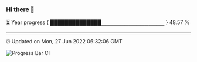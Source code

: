 ### Hi there 👋

⏳ Year progress { ██████████████▁▁▁▁▁▁▁▁▁▁▁▁▁▁▁▁ } 48.57 %

---

⏰ Updated on Mon, 27 Jun 2022 06:32:06 GMT

![Progress Bar CI](https://github.com/ZhaoGui/ZhaoGui/workflows/Progress%20Bar%20CI/badge.svg)

